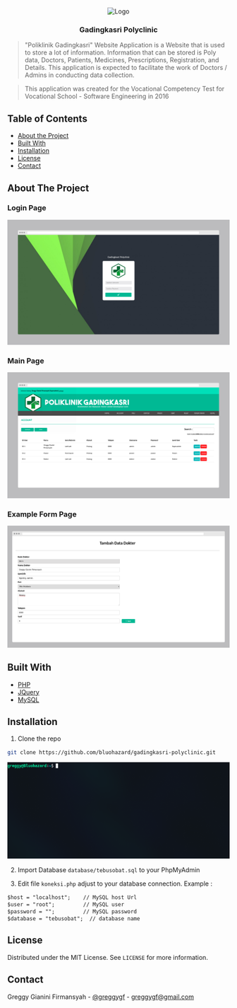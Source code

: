 <!-- PROJECT LOGO -->
<br />
<p align="center">
    <img src="logo/icon.ico" alt="Logo" width="150" height="150">

  <h3 align="center">Gadingkasri Polyclinic</h3>

> "Poliklinik Gadingkasri" Website Application is a Website that is used to store a lot of information. Information that can be stored is Poly data, Doctors, Patients, Medicines, Prescriptions, Registration, and Details. This application is expected to facilitate the work of Doctors / Admins in conducting data collection.

> This application was created for the Vocational Competency Test for Vocational School - Software Engineering in 2016
</p>

<!-- TABLE OF CONTENTS -->
## Table of Contents

* [About the Project](#about-the-project)
* [Built With](#built-with)
* [Installation](#installation)
* [License](#license)
* [Contact](#contact)

<!-- ABOUT THE PROJECT -->
## About The Project

### Login Page

![Login Page](https://github.com/bluohazard/gadingkasri-polyclinic/blob/master/img/login.png)

### Main Page

![Main Page](https://github.com/bluohazard/gadingkasri-polyclinic/blob/master/img/mainpage.png)

### Example Form Page

![Example Form Page](https://github.com/bluohazard/gadingkasri-polyclinic/blob/master/img/form.png)

## Built With
* [PHP](https://www.php.net/)
* [JQuery](https://jquery.com)
* [MySQL](https://www.mysql.com/)

## Installation

1. Clone the repo
```sh
git clone https://github.com/bluohazard/gadingkasri-polyclinic.git
```
<p align="center">
  <img src="gif/git-clone.gif" alt="Git Clone">
</p>

2. Import Database `database/tebusobat.sql` to your PhpMyAdmin

3. Edit file `koneksi.php` adjust to your database connection. Example : 
```
$host = "localhost";    // MySQL host Url
$user = "root";         // MySQL user
$password = "";         // MySQL password
$database = "tebusobat";  // database name
```

<!-- LICENSE -->
## License

Distributed under the MIT License. See `LICENSE` for more information.

<!-- CONTACT -->
## Contact

Greggy Gianini Firmansyah - [@greggygf](https://instagram.com/GreggyGF) - greggygf@gmail.com